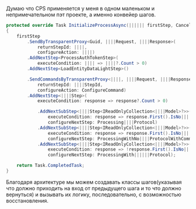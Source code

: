Думаю что CPS применяется у меня в одном маленьком и непримечательном пэт проекте, а именно конвейер шагов.

```cs
protected override Task InitializeProcessAsync(|||||| firstStep, CancellationToken cancellationToken)
{
    firstStep
        .SendByTransparentProxy<Guid, ||||Request, ||||Response>(
            returnStepId: ||||,
            configureAction: ||||)
        .AddNextStep<ProcessAuthTokenStep>(
            executeCondition: |||| => ||||?.Count > 0)
        .AddNextStep<LoadEntityDataLightStep>()

        .SendCommandsByTransparentProxy<||||, ||||Request, ||||Response>(
            returnStepId: ||||StepId,
            configureAction: ConfigureCommand)
        .AddNextStep<||||Step>(
            executeCondition: response => response?.Count > 0)

            .AddNextSubStep<||||Step<IReadOnlyCollection<||||Model>?>>(
                executeCondition: response => response.First().IsNo||||Purchase && !response.First().AppNoPriceOffer,
                configureNextStep: Processing||||Protocol)
            .AddNextSubStep<||||Step<IReadOnlyCollection<||||Model>?>>(
                executeCondition: response => response.First().IsNo||||Purchase && response.First().AppNoPriceOffer,
                configureNextStep: ProcessingWithNo||||ProtocolWithComment)
            .AddNextSubStep<||||Step<IReadOnlyCollection<||||Model>?>>(
                executeCondition: response => !response.First().IsNo||||Purchase,
                configureNextStep: ProcessingWith||||||Protocol);

    return Task.CompletedTask;
}

```
Благодаря архитектуре мы можем создавать классы шагов(указывая что должно приходить на вход от предыдущего шага и то что должно вернуться) и вызывать их логику, последовательно, с возможностью восстановления.
